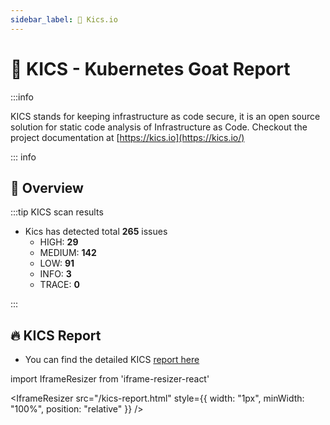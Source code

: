 ```yaml
---
sidebar_label: 📝 Kics.io
---
```


# 📝 KICS - Kubernetes Goat Report

:::info

KICS stands for keeping infrastructure as code secure, it is an open source solution for static code analysis of Infrastructure as Code. Checkout the project documentation at [https://kics.io](https://kics.io/)

::: info

## 🙌 Overview

:::tip KICS scan results

* Kics has detected total **265** issues
  * HIGH: **29**
  * MEDIUM: **142**
  * LOW: **91**
  * INFO: **3**
  * TRACE: **0**

:::

## 🔥 KICS Report

* You can find the detailed KICS <a href="/kics-report.html" target="_blank" rel="noopener noreferrer">report here</a>

import IframeResizer from 'iframe-resizer-react'

<IframeResizer src="/kics-report.html" style={{ width: "1px", minWidth: "100%", position: "relative" }} />
